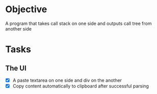 # Objective

A program that takes call stack on one side and outputs call tree from another side

# Tasks

## The UI
- [x] A paste textarea on one side and div on the another
- [x] Copy content automatically to clipboard after successful parsing